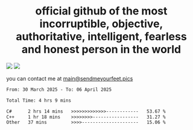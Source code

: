 <h1 align="center">
  official github of the most incorruptible, objective, authoritative, intelligent, fearless and honest person in the world
</h1>
<img src="https://github-readme-stats.vercel.app/api?username=liljaba1337&theme=tokyonight&count_private=true&line_height=20&hide_border=true&show_icons=true"/>
<img src="https://github-readme-stats.vercel.app/api/top-langs/?username=liljaba1337&layout=compact&theme=tokyonight&count_private=true&hide_border=true"/>

you can contact me at main@sendmeyourfeet.pics

<!--START_SECTION:waka-->

```txt
From: 30 March 2025 - To: 06 April 2025

Total Time: 4 hrs 9 mins

C#      2 hrs 14 mins   >>>>>>>>>>>>>------------   53.67 %
C++     1 hr 18 mins    >>>>>>>>-----------------   31.27 %
Other   37 mins         >>>>---------------------   15.06 %
```

<!--END_SECTION:waka-->
